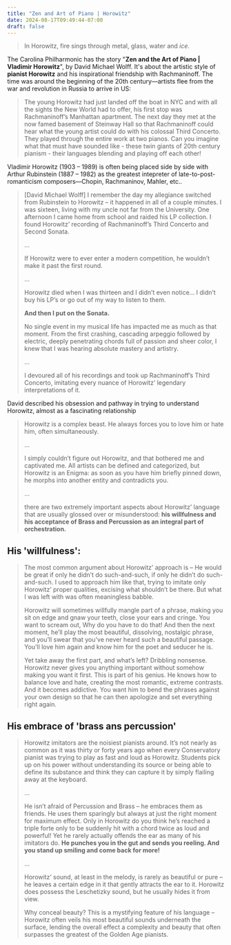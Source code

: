 ```yaml
---
title: "Zen and Art of Piano | Horowitz"
date: 2024-08-17T09:49:44-07:00
draft: false
---
```


> In Horowitz, fire sings through metal, glass, water and *ice*.

The Carolina Philharmonic has the story "**Zen and the Art of Piano | Vladimir Horowitz**", by David Michael Wolff. It's about the artistic style of **pianist Horowitz** and his inspirational friendship with Rachmaninoff. The time was around the beginning of the 20th century—artists flee from the war and revolution in Russia to arrive in US:

> The young Horowitz had just landed off the boat in NYC and with all the sights the New World had to offer, his first stop was Rachmaninoff’s Manhattan apartment. The next day they met at the now famed basement of Steinway Hall so that Rachmaninoff could hear what the young artist could do with his colossal Third Concerto. They played through the entire work at two pianos. Can you imagine what that must have sounded like - these twin giants of 20th century pianism - their languages blending and playing off each other! 

Vladimir Horowitz (1903 – 1989) is often being placed side by side with Arthur Rubinstein (1887 – 1982) as the greatest intepreter of late-to-post-romanticism composers—Chopin, Rachmaninov, Mahler, etc..

> [David Michael Wolff] I remember the day my allegiance switched from Rubinstein to Horowitz – it happened in all of a couple minutes. I was sixteen, living with my uncle not far from the University. One afternoon I came home from school and raided his LP collection. I found Horowitz’ recording of Rachmaninoff’s Third Concerto and Second Sonata.
>
> ...
>
> If Horowitz were to ever enter a modern competition, he wouldn’t make it past the first round.
>
> ...
>
> Horowitz died when I was thirteen and I didn’t even notice... I didn’t buy his LP’s or go out of my way to listen to them.
>
> **And then I put on the Sonata.**
>
> No single event in my musical life has impacted me as much as that moment. From the first crashing, cascading arpeggio followed by electric, deeply penetrating chords full of passion and sheer color, I knew that I was hearing absolute mastery and artistry.
>
> ...
>
> I devoured all of his recordings and took up Rachmaninoff’s Third Concerto, imitating every nuance of Horowitz’ legendary interpretations of it.

David described his obsession and pathway in trying to understand Horowitz, almost as a fascinating relationship

> Horowitz is a complex beast. He always forces you to love him or hate him, often simultaneously.
>
> ...
>
> I simply couldn’t figure out Horowitz, and that bothered me and captivated me. All artists can be defined and categorized, but Horowitz is an Enigma: as soon as you have him briefly pinned down, he morphs into another entity and contradicts you.
>
> ...
>
> there are two extremely important aspects about Horowitz’ language that are usually glossed over or misunderstood: **his willfulness and his acceptance of Brass and Percussion as an integral part of orchestration.**

## His 'willfulness':

> The most common argument about Horowitz’ approach is –  He would be great if only he didn’t do such-and-such, if only he didn’t do such-and-such. I used to approach him like that, trying to imitate only Horowitz’ proper qualities, excising what shouldn’t be there. But what I was left with was often meaningless babble.
>
> Horowitz will sometimes willfully mangle part of a phrase, making you sit on edge and gnaw your teeth, close your ears and cringe. You want to scream out, Why do you have to do that! And then the next moment, he’ll play the most beautiful, dissolving, nostalgic phrase, and you’ll swear that you’ve never heard such a beautiful passage. You’ll love him again and know him for the poet and seducer he is.
>
> Yet take away the first part, and what’s left? Dribbling nonsense. Horowitz never gives you anything important without somehow making you want it first. This is part of his genius. He knows how to balance love and hate, creating the most romantic, extreme contrasts. And it becomes addictive. You want him to bend the phrases against your own design so that he can then apologize and set everything right again.

## His embrace of 'brass ans percussion'

> Horowitz imitators are the noisiest pianists around. It’s not nearly as common as it was thirty or forty years ago when every Conservatory pianist was trying to play as fast and loud as Horowitz. Students pick up on his power without understanding its source or being able to define its substance and think they can capture it by simply flailing away at the keyboard.
>
> ...
>
> He isn’t afraid of Percussion and Brass – he embraces them as friends. He uses them sparingly but always at just the right moment for maximum effect. Only in Horowitz do you think he’s reached a triple forte only to be suddenly hit with a chord twice as loud and powerful! Yet he rarely actually offends the ear as many of his imitators do. **He punches you in the gut and sends you reeling. And you stand up smiling and come back for more!** 
>
> ...
>
> Horowitz’ sound, at least in the melody, is rarely as beautiful or pure – he leaves a certain edge in it that gently attracts the ear to it. Horowitz does possess the Leschetizky sound, but he usually hides it from view.
>
> Why conceal beauty? This is a mystifying feature of his language – Horowitz often veils his most beautiful sounds underneath the surface, lending the overall effect a complexity and beauty that often surpasses the greatest of the Golden Age pianists. 

